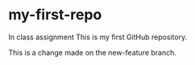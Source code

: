 # my-first-repo
In class assignment
This is my first GitHub repository.

This is a change made on the new-feature branch.
